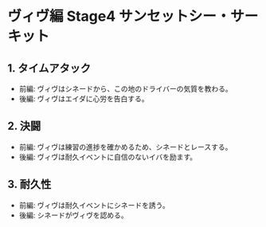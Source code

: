 # ヴィヴ編 Stage4 サンセットシー・サーキット

## 1. タイムアタック

* 前編: ヴィヴはシネードから、この地のドライバーの気質を教わる。
* 後編: ヴィヴはエイダに心労を告白する。

## 2. 決闘

* 前編: ヴィヴは練習の進捗を確かめるため、シネードとレースする。
* 後編: ヴィヴは耐久イベントに自信のないイバを励ます。

## 3. 耐久性

* 前編: ヴィヴは耐久イベントにシネードを誘う。
* 後編: シネードがヴィヴを認める。



